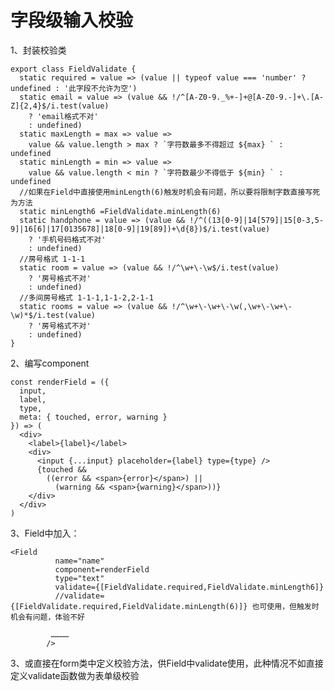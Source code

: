 # 字段级输入校验

1、封装校验类

    export class FieldValidate {
      static required = value => (value || typeof value === 'number' ? undefined : '此字段不允许为空')
      static email = value => (value && !/^[A-Z0-9._%+-]+@[A-Z0-9.-]+\.[A-Z]{2,4}$/i.test(value)
        ? 'email格式不对'
        : undefined)
      static maxLength = max => value =>
        value && value.length > max ? `字符数最多不得超过 ${max} ` : undefined
      static minLength = min => value =>
        value && value.length < min ? `字符数最少不得低于 ${min} ` : undefined
      //如果在Field中直接使用minLength(6)触发时机会有问题，所以要将限制字数直接写死为方法
      static minLength6 =FieldValidate.minLength(6)
      static handphone = value => (value && !/^((13[0-9]|14[579]|15[0-3,5-9]|16[6]|17[0135678]|18[0-9]|19[89])+\d{8})$/i.test(value)
        ? '手机号码格式不对'
        : undefined)
      //房号格式 1-1-1
      static room = value => (value && !/^\w+\-\w$/i.test(value)
        ? '房号格式不对'
        : undefined)
      //多间房号格式 1-1-1,1-1-2,2-1-1
      static rooms = value => (value && !/^\w+\-\w+\-\w(,\w+\-\w+\-\w)*$/i.test(value)
        ? '房号格式不对'
        : undefined)
    }

2、编写component

```
const renderField = ({
  input,
  label,
  type,
  meta: { touched, error, warning }
}) => (
  <div>
    <label>{label}</label>
    <div>
      <input {...input} placeholder={label} type={type} />
      {touched &&
        ((error && <span>{error}</span>) ||
          (warning && <span>{warning}</span>))}
    </div>
  </div>
)
```

3、Field中加入：

```
<Field
          name="name"
          component=renderField
          type="text"        
          validate={[FieldValidate.required,FieldValidate.minLength6]}
          //validate={[FieldValidate.required,FieldValidate.minLength(6)]} 也可使用，但触发时机会有问题，体验不好

         …………
        />
```

3、或直接在form类中定义校验方法，供Field中validate使用，此种情况不如直接定义validate函数做为表单级校验

